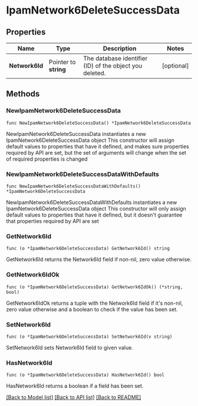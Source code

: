 # IpamNetwork6DeleteSuccessData

## Properties

Name | Type | Description | Notes
------------ | ------------- | ------------- | -------------
**Network6Id** | Pointer to **string** | The database identifier (ID) of the object you deleted. | [optional] 

## Methods

### NewIpamNetwork6DeleteSuccessData

`func NewIpamNetwork6DeleteSuccessData() *IpamNetwork6DeleteSuccessData`

NewIpamNetwork6DeleteSuccessData instantiates a new IpamNetwork6DeleteSuccessData object
This constructor will assign default values to properties that have it defined,
and makes sure properties required by API are set, but the set of arguments
will change when the set of required properties is changed

### NewIpamNetwork6DeleteSuccessDataWithDefaults

`func NewIpamNetwork6DeleteSuccessDataWithDefaults() *IpamNetwork6DeleteSuccessData`

NewIpamNetwork6DeleteSuccessDataWithDefaults instantiates a new IpamNetwork6DeleteSuccessData object
This constructor will only assign default values to properties that have it defined,
but it doesn't guarantee that properties required by API are set

### GetNetwork6Id

`func (o *IpamNetwork6DeleteSuccessData) GetNetwork6Id() string`

GetNetwork6Id returns the Network6Id field if non-nil, zero value otherwise.

### GetNetwork6IdOk

`func (o *IpamNetwork6DeleteSuccessData) GetNetwork6IdOk() (*string, bool)`

GetNetwork6IdOk returns a tuple with the Network6Id field if it's non-nil, zero value otherwise
and a boolean to check if the value has been set.

### SetNetwork6Id

`func (o *IpamNetwork6DeleteSuccessData) SetNetwork6Id(v string)`

SetNetwork6Id sets Network6Id field to given value.

### HasNetwork6Id

`func (o *IpamNetwork6DeleteSuccessData) HasNetwork6Id() bool`

HasNetwork6Id returns a boolean if a field has been set.


[[Back to Model list]](../README.md#documentation-for-models) [[Back to API list]](../README.md#documentation-for-api-endpoints) [[Back to README]](../README.md)


